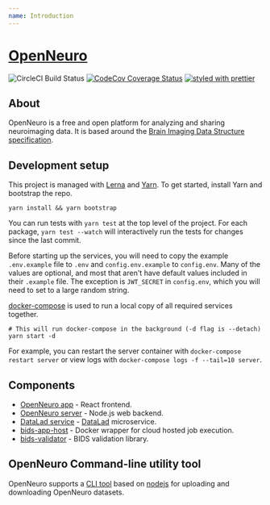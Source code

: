 ```yaml
---
name: Introduction
---
```


# [OpenNeuro](https://openneuro.org)

![CircleCI Build Status](https://circleci.com/gh/OpenNeuroOrg/openneuro.png?circle-token=d1fa3abe9dd6db187f656da7e7063663a67a2b69&style=shield)
[![CodeCov Coverage Status](https://codecov.io/gh/OpenNeuroOrg/openneuro/branch/master/graph/badge.svg)](https://codecov.io/gh/OpenNeuroOrg/openneuro)
[![styled with prettier](https://img.shields.io/badge/styled_with-prettier-ff69b4.svg)](https://github.com/prettier/prettier)

## About

OpenNeuro is a free and open platform for analyzing and sharing neuroimaging data. It is based around the [Brain Imaging Data Structure specification](http://bids.neuroimaging.io/).

## Development setup

This project is managed with [Lerna](https://lernajs.io/) and [Yarn](https://yarnpkg.com/). To get started, install Yarn and bootstrap the repo.

```shell
yarn install && yarn bootstrap
```

You can run tests with `yarn test` at the top level of the project. For each package, `yarn test --watch` will interactively run the tests for changes since the last commit.

Before starting up the services, you will need to copy the example `.env.example` file to `.env` and `config.env.example` to `config.env`. Many of the values are optional, and most that aren't have default values included in their `.example` file. The exception is `JWT_SECRET` in `config.env`, which you will need to set to a large random string.

[docker-compose](https://docs.docker.com/compose/overview/) is used to run a local copy of all required services together.

```shell
# This will run docker-compose in the background (-d flag is --detach)
yarn start -d
```

For example, you can restart the server container with `docker-compose restart server` or view logs with `docker-compose logs -f --tail=10 server`.

## Components

- [OpenNeuro app](packages/openneuro-app) - React frontend.
- [OpenNeuro server](packages/openneuro-server) - Node.js web backend.
- [DataLad service](https://github.com/OpenNeuroOrg/datalad-service) - [DataLad](http://datalad.org/) microservice.
- [bids-app-host](https://github.com/OpenNeuroOrg/bids-app-host) - Docker wrapper for cloud hosted job execution.
- [bids-validator](https://github.com/bids-standard/bids-validator) - BIDS validation library.

## OpenNeuro Command-line utility tool

OpenNeuro supports a [CLI tool](cli.openneuro.org) based on [nodejs](https://nodejs.org/en/) for uploading and downloading OpenNeuro datasets.
